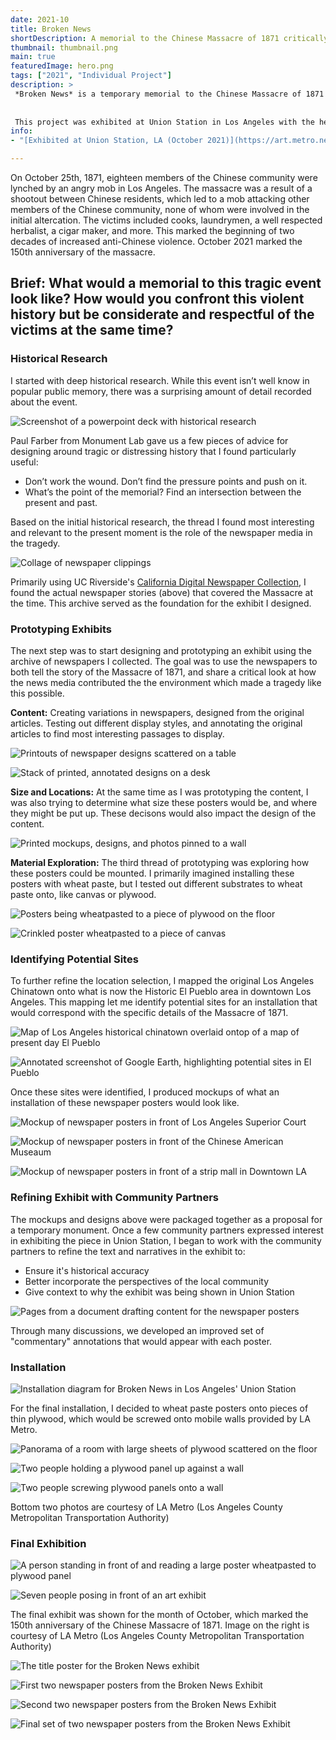 ```yaml
---
date: 2021-10
title: Broken News
shortDescription: A memorial to the Chinese Massacre of 1871 critically reflecting on the role of news media in the demonization of Chinese-Americans in Los Angeles.  
thumbnail: thumbnail.png
main: true
featuredImage: hero.png
tags: ["2021", "Individual Project"]
description: >
 *Broken News* is a temporary memorial to the Chinese Massacre of 1871 that asks viewers to critically reflect on the role of the news media in the demonization of Chinese residents in Los Angeles, which led to the tragic massacre of 18 Chinese people, a story that is as relevant today as it was in 1871.
 
 
 This project was exhibited at Union Station in Los Angeles with the help of [Metro Art](https://art.metro.net), [Chinese Historical Society of Southern California](https://chssc.org/), and the [Chinese American Museum](https://camla.org/) as a part of public programming recognizing the 150th anniversary of the Chinese Massacre of 1871. 
info:
- "[Exhibited at Union Station, LA (October 2021)](https://art.metro.net/event/broken-news/)"

---
```


On October 25th, 1871, eighteen members of the Chinese community were lynched by an angry mob in Los Angeles. The massacre was a result of a shootout between Chinese residents, which led to a mob attacking other members of the Chinese community, none of whom were involved in the initial altercation. The victims included cooks, laundrymen, a well respected herbalist, a cigar maker, and more. This marked the beginning of two decades of increased anti-Chinese violence. October 2021 marked the 150th anniversary of the massacre. 

## **Brief:** What would a memorial to this tragic event look like? How would you confront this violent history but be considerate and respectful of the victims at the same time? 


### Historical Research

I started with deep historical research. While this event isn’t well know in popular public memory, there was a surprising amount of detail recorded about the event.

![Screenshot of a powerpoint deck with historical research](./historical-01.png '#grid-column=left / right')

Paul Farber from Monument Lab gave us a few pieces of advice for designing around tragic or distressing history that I found particularly useful:

* Don’t work the wound. Don’t find the pressure points and push on it.
* What’s the point of the memorial? Find an intersection between the present and past.

Based on the initial historical research, the thread I found most interesting and relevant to the present moment is the role of the newspaper media in the tragedy. 

![Collage of newspaper clippings](./historical-02.jpeg '#grid-column=wide-left / wide-right')

Primarily using UC Riverside's [California Digital Newspaper Collection](https://cdnc.ucr.edu), I found the actual newspaper stories (above) that covered the Massacre at the time. This archive served as the foundation for the exhibit I designed. 

### Prototyping Exhibits

The next step was to start designing and prototyping an exhibit using the archive of newspapers I collected. The goal was to use the newspapers to both tell the story of the Massacre of 1871, and share a critical look at how the news media contributed the the environment which made a tragedy like this possible. 

**Content:** Creating variations in newspapers, designed from the original articles. Testing out different display styles, and annotating the original articles to find most interesting passages to display. 

![Printouts of newspaper designs scattered on a table](./prototyping-01.png '#grid-column=left / center')

![Stack of printed, annotated designs on a desk](./prototyping-03.png '#grid-column=center / right')

**Size and Locations:** At the same time as I was prototyping the content, I was also trying to determine what size these posters would be, and where they might be put up. These decisons would also impact the design of the content. 

![Printed mockups, designs, and photos pinned to a wall](./prototyping-02.png '#grid-column=wide-left / wide-right')

**Material Exploration:** The third thread of prototyping was exploring how these posters could be mounted. I primarily imagined installing these posters with wheat paste, but I tested out different substrates to wheat paste onto, like canvas or plywood.

![Posters being wheatpasted to a piece of plywood on the floor](./prototyping-04.png '#grid-column=left / center')

![Crinkled poster wheatpasted to a piece of canvas](./prototyping-05.png '#grid-column=center / right')


### Identifying Potential Sites

To further refine the location selection, I mapped the original Los Angeles Chinatown onto what is now the Historic El Pueblo area in downtown Los Angeles. This mapping let me identify potential sites for an installation that would correspond with the specific details of the Massacre of 1871. 

![Map of Los Angeles historical chinatown overlaid ontop of a map of present day El Pueblo](./sites-01.png '#grid-column=wide-left / center')

![Annotated screenshot of Google Earth, highlighting potential sites in El Pueblo](./sites-02.png '#grid-column=center / wide-right')

Once these sites were identified, I produced mockups of what an installation of these newspaper posters would look like. 

![Mockup of newspaper posters in front of Los Angeles Superior Court](./sites-03.png '#grid-column=left / center')

![Mockup of newspaper posters in front of the Chinese American Museaum](./sites-04.png '#grid-column=center / right')

![Mockup of newspaper posters in front of a strip mall in Downtown LA](./sites-05.png '#grid-column=left / center')


### Refining Exhibit with Community Partners

The mockups and designs above were packaged together as a proposal for a temporary monument. Once a few community partners expressed interest in exhibiting the piece in Union Station, I began to work with the community partners to refine the text and narratives in the exhibit to:
* Ensure it's historical accuracy
* Better incorporate the perspectives of the local community
* Give context to why the exhibit was being shown in Union Station 

![Pages from a document drafting content for the newspaper posters](./refining-01.png '#grid-column=left / right')

Through many discussions, we developed an improved set of "commentary" annotations that would appear with each poster.

### Installation

![Installation diagram for Broken News in Los Angeles' Union Station](./installation-01.png '#grid-column=left / right')

For the final installation, I decided to wheat paste posters onto pieces of thin plywood, which would be screwed onto mobile walls provided by LA Metro. 

![Panorama of a room with large sheets of plywood scattered on the floor](./installation-02.png '#grid-column=wide-left / wide-right')

![Two people holding a plywood panel up against a wall](./installation-03.png '#grid-column=left / center')

![Two people screwing plywood panels onto a wall](./installation-04.png '#grid-column=center / right')

Bottom two photos are courtesy of LA Metro (Los Angeles County Metropolitan Transportation Authority)

### Final Exhibition

![A person standing in front of and reading a large poster wheatpasted to plywood panel](./final-01.png '#grid-column=left / center')

![Seven people posing in front of an art exhibit](./final-02.png '#grid-column=center / right')

The final exhibit was shown for the month of October, which marked the 150th anniversary of the Chinese Massacre of 1871. Image on the right is courtesy of LA Metro (Los Angeles County Metropolitan Transportation Authority)

![The title poster for the Broken News exhibit](./final-03.JPG '#grid-column=left / center')

![First two newspaper posters from the Broken News Exhibit](./final-04.JPG '#grid-column=center / right')

![Second two newspaper posters from the Broken News Exhibit](./final-05.JPG '#grid-column=left / center')

![Final set of two newspaper posters from the Broken News Exhibit](./final-06.JPG '#grid-column=center / right')










